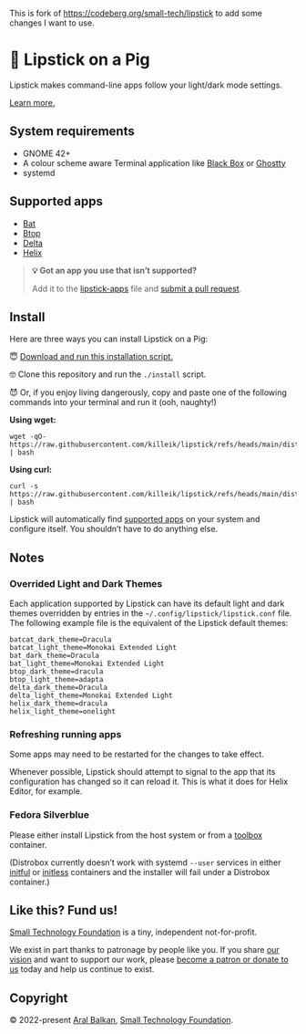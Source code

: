This is fork of https://codeberg.org/small-tech/lipstick to add some changes I want to use.
# 🐷 Lipstick on a Pig

Lipstick makes command-line apps follow your light/dark mode settings.

[Learn more.](https://ar.al/2022/08/17/lipstick-on-a-pig/)

## System requirements

- GNOME 42+
- A colour scheme aware Terminal application like [Black Box](https://gitlab.gnome.org/raggesilver/blackbox#black-box) or [Ghostty](https://ghostty.org/)
- systemd

## Supported apps

- [Bat](https://github.com/sharkdp/bat#readme)
- [Btop](https://github.com/aristocratos/btop)
- [Delta](https://github.com/dandavison/delta#readme)
- [Helix](https://helix-editor.com)

> __💡 Got an app you use that isn’t supported?__
>
> Add it to the [lipstick-apps](src/lipstick-apps) file and [submit a pull request](https://github.com/killeik/lipstick/pulls).

## Install

Here are three ways you can install Lipstick on a Pig:

😇 [Download and run this installation script.](https://raw.githubusercontent.com/killeik/lipstick/refs/heads/main/dist/install) 

🤓 Clone this repository and run the `./install` script.

😈 Or, if you enjoy living dangerously, copy and paste one of the following commands into your terminal and run it (ooh, naughty!)

__Using wget:__

```shell
wget -qO- https://raw.githubusercontent.com/killeik/lipstick/refs/heads/main/dist/install | bash
```

__Using curl:__

```shell
curl -s https://raw.githubusercontent.com/killeik/lipstick/refs/heads/main/dist/install | bash
```

Lipstick will automatically find [supported apps](#supported-apps) on your system and configure itself. You shouldn’t have to do anything else.

## Notes

### Overrided Light and Dark Themes
Each application supported by Lipstick can have its default light and dark themes overridden by entries in the `~/.config/lipstick/lipstick.conf` file. The following example file is the equivalent of the Lipstick default themes:

```shell
batcat_dark_theme=Dracula
batcat_light_theme=Monokai Extended Light
bat_dark_theme=Dracula
bat_light_theme=Monokai Extended Light
btop_dark_theme=dracula
btop_light_theme=adapta
delta_dark_theme=Dracula
delta_light_theme=Monokai Extended Light
helix_dark_theme=dracula
helix_light_theme=onelight
```

### Refreshing running apps

Some apps may need to be restarted for the changes to take effect.

Whenever possible, Lipstick should attempt to signal to the app that its configuration has changed so it can reload it. This is what it does for Helix Editor, for example.

### Fedora Silverblue

Please either install Lipstick from the host system or from a [toolbox](https://docs.fedoraproject.org/en-US/fedora-silverblue/toolbox/) container.

(Distrobox currently doesn’t work with systemd `--user` services in either [initful](https://github.com/89luca89/distrobox/issues/380) or [initless](https://github.com/89luca89/distrobox/issues/379#issuecomment-1217864773) containers and the installer will fail under a Distrobox container.)

## Like this? Fund us!

[Small Technology Foundation](https://small-tech.org) is a tiny, independent not-for-profit.

We exist in part thanks to patronage by people like you. If you share [our vision](https://small-tech.org/about/#small-technology) and want to support our work, please [become a patron or donate to us](https://small-tech.org/fund-us) today and help us continue to exist.

## Copyright

&copy; 2022-present [Aral Balkan](https://ar.al), [Small Technology Foundation](https://small-tech.org).
